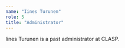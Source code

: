 ```yaml
---
name: "Iines Turunen"
role: 5 
title: "Administrator"
---
```

Iines Turunen is a past administrator at CLASP.
